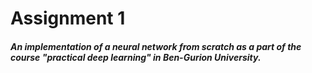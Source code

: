 # Assignment 1
##### An implementation of a neural network from scratch as a part of the course "practical deep learning" in Ben-Gurion University.
